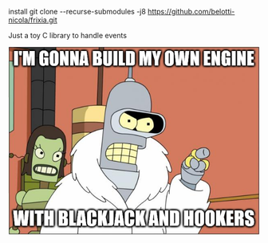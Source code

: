 install 
git clone  --recurse-submodules -j8 https://github.com/belotti-nicola/frixia.git


Just a toy C library to handle events


![Bender](docs/imgs/frixia.png)
